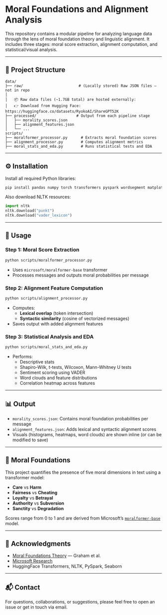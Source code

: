 # Moral Foundations and Alignment Analysis

This repository contains a modular pipeline for analyzing language data through the lens of moral foundation theory and linguistic alignment. It includes three stages: moral score extraction, alignment computation, and statistical/visual analysis.

---

## 📁 Project Structure

```
data/
├── raw/                         # (Locally stored) Raw JSON files – not in repo
│
│   📦 Raw data files (~1.7GB total) are hosted externally:
│   👉 Download from Hugging Face: https://huggingface.co/datasets/RyokoAI/ShareGPT52K
├── processed/                  # Output from each pipeline stage
│   ├── morality_scores.json
│   ├── alignment_features.json
│   └── ...
scripts/
├── moralformer_processor.py      # Extracts moral foundation scores
├── alignment_processor.py        # Computes alignment metrics
├── moral_stats_and_eda.py        # Runs statistical tests and EDA
```

---

## ⚙️ Installation

Install all required Python libraries:

```bash
pip install pandas numpy torch transformers pyspark wordsegment matplotlib seaborn wordcloud nltk
```

Also download NLTK resources:

```python
import nltk
nltk.download("punkt")
nltk.download("vader_lexicon")
```

---

## 🚀 Usage

### Step 1: Moral Score Extraction

```bash
python scripts/moralformer_processor.py
```

- Uses `microsoft/moralformer-base` transformer
- Processes messages and outputs moral probabilities per message

### Step 2: Alignment Feature Computation

```bash
python scripts/alignment_processor.py
```

- Computes:
  - **Lexical overlap** (token intersection)
  - **Syntactic similarity** (cosine of vectorized messages)
- Saves output with added alignment features

### Step 3: Statistical Analysis and EDA

```bash
python scripts/moral_stats_and_eda.py
```

- Performs:
  - Descriptive stats
  - Shapiro-Wilk, t-tests, Wilcoxon, Mann-Whitney U tests
  - Sentiment scoring using VADER
  - Word clouds and feature distributions
  - Correlation heatmap across features

---

## 📊 Output

- `morality_scores.json`: Contains moral foundation probabilities per message
- `alignment_features.json`: Adds lexical and syntactic alignment scores
- Visuals (histograms, heatmaps, word clouds) are shown inline (or can be modified to save)

---

## 🧠 Moral Foundations

This project quantifies the presence of five moral dimensions in text using a transformer model:

- **Care** vs **Harm**
- **Fairness** vs **Cheating**
- **Loyalty** vs **Betrayal**
- **Authority** vs **Subversion**
- **Sanctity** vs **Degradation**

Scores range from 0 to 1 and are derived from Microsoft’s [`moralformer-base`](https://huggingface.co/microsoft/moralformer-base) model.

---

## 🙌 Acknowledgments

- [Moral Foundations Theory](https://moralfoundations.org/) — Graham et al.
- [Microsoft Research](https://huggingface.co/microsoft/moralformer-base)
- HuggingFace Transformers, NLTK, PySpark, Seaborn

---

## 📬 Contact

For questions, collaborations, or suggestions, please feel free to open an issue or get in touch via email.